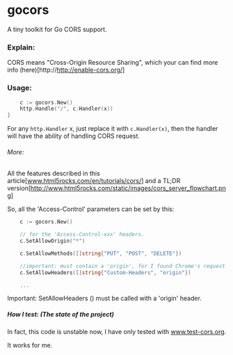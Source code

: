 gocors
======

A tiny toolkit for Go CORS support.

### Explain:

CORS means "Cross-Origin Resource Sharing", which your can find more info (here)[http://http://enable-cors.org/]

### Usage:

```go 
	c := gocors.New()
	http.Handle("/", c.Handler(x))
}
```

For any `http.Handler` x, just replace it with `c.Handler(x)`, then the handler will have the ability of handling CORS request.

###### More:

All the features described in this article[www.html5rocks.com/en/tutorials/cors/] and a TL;DR version[http://www.html5rocks.com/static/images/cors_server_flowchart.png]

So, all the 'Access-Control' parameters can be set by this:

```go
	c := gocors.New()

	// for the 'Access-Control-xxx' headers.
	c.SetAllowOrigin("*")

	c.SetAllowMethods([]string{"PUT", "POST", "DELETE"})

	//important: must contain a 'origin', for I found Chrome's request contains this header.
	c.SetAllowHeaders([]string{"Custom-Headers", "origin"})

	...
```

Important: SetAllowHeaders () must be called with a 'origin' header.

##### How I test: (The state of the project)

In fact, this code is unstable now, I have only tested with www.test-cors.org.

It works for me.
